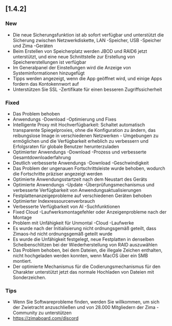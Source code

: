 ## [1.4.2]
### New
- Die neue Sicherungsfunktion ist ab sofort verfügbar und unterstützt die Sicherung zwischen Netzwerkdiskette, LAN -Speicher, USB -Speicher und Zima -Geräten
- Beim Erstellen von Speicherplatz werden JBOD und RAID6 jetzt unterstützt, und eine neue Schnittstelle zur Erstellung von Speichererstellungen ist verfügbar
- Im Generalpanel der Einstellungen wird die Anzeige von Systeminformationen hinzugefügt
- Tipps werden angezeigt, wenn die App geöffnet wird, und einige Apps fordern das Kontokennwort auf
- Unterstützen Sie SSL -Zertifikate für einen besseren Zugriffssicherheit
### Fixed
- Das Problem behoben
- Anwendungs -Download -Optimierung und Fixes
- Intelligente Proxy mit Hochverfügbarkeit: Schaltet automatisch transparente Spiegelproxies, ohne die Konfiguration zu ändern, das reibungslose Image in verschiedenen Netzwerken - Umgebungen zu ermöglichen und die Verfügbarkeit erheblich zu verbessern und Erfolgsraten für globale Benutzer herunterzuladen
- Optimierter Anwendungs -Download -Prozess und verbesserte Gesamtdownloaderfahrung
- Deutlich verbesserte Anwendungs -Download -Geschwindigkeit
- Das Problem der ungenauen Fortschrittsleiste wurde behoben, wodurch die Fortschritte präziser angezeigt werden
- Optimierte Anwendungsstartzeit nach dem Neustart des Geräts
- Optimierte Anwendungs -Update -Überprüfungsmechanismus und verbesserte Verfügbarkeit von Anwendungsaktualisierungen
- Festplattenanzeigeprobleme auf verschiedenen Geräten behoben
- Optimierter Indexressourcenverbrauch
- Verbesserte Verfügbarkeit von AI -Suchfunktionen
- Fixed Cloud -Laufwerksmontagefehler oder Anzeigenprobleme nach der Montage
- Problem mit Unfähigkeit für Unmontal -Cloud -Laufwerke
- Es wurde nach der Initialisierung nicht ordnungsgemäß geteilt, dass Zimaos-hd nicht ordnungsgemäß geteilt wurde
- Es wurde die Unfähigkeit festgelegt, neue Festplatten in denselben Scheibenschlitzen bei der Wiederherstellung von RAID auszuwählen
- Das Problem behoben, bei dem Dateien, die illegale Zeichen enthalten, nicht hochgeladen werden konnten, wenn MacOS über ein SMB montiert.
- Der optimierte Mechanismus für die Codierungsmechanismus für den Charakter unterstützt jetzt das normale Hochladen von Dateien mit Sonderzeichen.
### Tips
- Wenn Sie Softwareprobleme finden, werden Sie willkommen, um sich der Zwietracht anzuschließen und von 28.000 Mitgliedern der Zima -Community zu unterstützen
- <a href = "https://zimaboard.com/discord" target = "_ leer" style = "color: blau"> https://zimaboard.com/discord </a>
